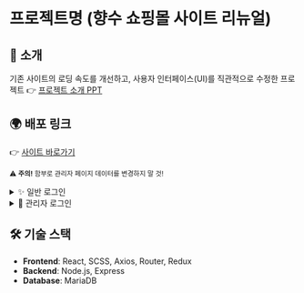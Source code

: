 # 프로젝트명 (향수 쇼핑몰 사이트 리뉴얼)

## 📝 소개
기존 사이트의 로딩 속도를 개선하고, 사용자 인터페이스(UI)를 직관적으로 수정한 프로젝트
👉 [프로젝트 소개 PPT](https://drive.google.com/drive/folders/1tIBPRPtnKO72TyD90BtU9CB0-AdhgNOB?usp=sharing)


## 🌍 배포 링크
👉 [사이트 바로가기](https://web-jomalone-deploy-frontend-m5gmo1isb2cc7449.sel4.cloudtype.app/)

<sub>⚠️ **주의!** 함부로 관리자 페이지 데이터를 변경하지 말 것!</sub>

<details>
  <summary>✨ 일반 로그인</summary>
  - **아이디**: `yeseul@gmail.com`  
  - **비밀번호**: `123123`  
</details>
<details>
  <summary>🔑 관리자 로그인</summary>
  - **아이디**: `admin@jomalone.kr`  
  - **비밀번호**: `admin2024`  
</details>

## 🛠 기술 스택
- **Frontend**: React, SCSS, Axios, Router, Redux
- **Backend**: Node.js, Express
- **Database**: MariaDB
